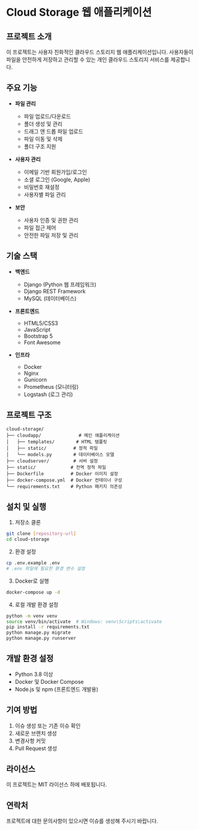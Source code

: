 # Cloud Storage 웹 애플리케이션

## 프로젝트 소개
이 프로젝트는 사용자 친화적인 클라우드 스토리지 웹 애플리케이션입니다. 사용자들이 파일을 안전하게 저장하고 관리할 수 있는 개인 클라우드 스토리지 서비스를 제공합니다.

## 주요 기능
- **파일 관리**
  - 파일 업로드/다운로드
  - 폴더 생성 및 관리
  - 드래그 앤 드롭 파일 업로드
  - 파일 이동 및 삭제
  - 폴더 구조 지원

- **사용자 관리**
  - 이메일 기반 회원가입/로그인
  - 소셜 로그인 (Google, Apple)
  - 비밀번호 재설정
  - 사용자별 파일 관리

- **보안**
  - 사용자 인증 및 권한 관리
  - 파일 접근 제어
  - 안전한 파일 저장 및 관리

## 기술 스택
- **백엔드**
  - Django (Python 웹 프레임워크)
  - Django REST Framework
  - MySQL (데이터베이스)

- **프론트엔드**
  - HTML5/CSS3
  - JavaScript
  - Bootstrap 5
  - Font Awesome

- **인프라**
  - Docker
  - Nginx
  - Gunicorn
  - Prometheus (모니터링)
  - Logstash (로그 관리)

## 프로젝트 구조
```
cloud-storage/
├── cloudapp/              # 메인 애플리케이션
│   ├── templates/        # HTML 템플릿
│   ├── static/          # 정적 파일
│   └── models.py        # 데이터베이스 모델
├── cloudserver/         # 서버 설정
├── static/             # 전역 정적 파일
├── Dockerfile          # Docker 이미지 설정
├── docker-compose.yml  # Docker 컨테이너 구성
└── requirements.txt    # Python 패키지 의존성
```

## 설치 및 실행
1. 저장소 클론
```bash
git clone [repository-url]
cd cloud-storage
```

2. 환경 설정
```bash
cp .env.example .env
# .env 파일에 필요한 환경 변수 설정
```

3. Docker로 실행
```bash
docker-compose up -d
```

4. 로컬 개발 환경 설정
```bash
python -m venv venv
source venv/bin/activate  # Windows: venv\Scripts\activate
pip install -r requirements.txt
python manage.py migrate
python manage.py runserver
```

## 개발 환경 설정
- Python 3.8 이상
- Docker 및 Docker Compose
- Node.js 및 npm (프론트엔드 개발용)

## 기여 방법
1. 이슈 생성 또는 기존 이슈 확인
2. 새로운 브랜치 생성
3. 변경사항 커밋
4. Pull Request 생성

## 라이선스
이 프로젝트는 MIT 라이선스 하에 배포됩니다.

## 연락처
프로젝트에 대한 문의사항이 있으시면 이슈를 생성해 주시기 바랍니다.


